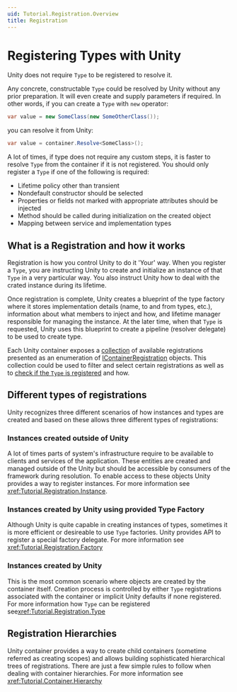 ```yaml
---
uid: Tutorial.Registration.Overview
title: Registration
---
```


# Registering Types with Unity

Unity does not require `Type` to be registered to resolve it.

Any concrete, constructable `Type` could be resolved by Unity without any prior preparation. It will even create and supply parameters if required. In other words, if you can create a `Type` with `new` operator:

```cs
var value = new SomeClass(new SomeOtherClass());
```

you can resolve it from Unity:

```cs
var value = container.Resolve<SomeClass>();
```

A lot of times, if type does not require any custom steps, it is faster to resolve `Type` from the container if it is not registered. You should only register a `Type` if one of the following is required:

* Lifetime policy other than transient
* Nondefault constructor should be selected
* Properties or fields not marked with appropriate attributes should be injected
* Method should be called during initialization on the created object
* Mapping between service and implementation types

## What is a Registration and how it works

Registration is how you control Unity to do it 'Your' way. When you register a `Type`, you are instructing Unity to create and initialize an instance of that `Type` in a very particular way. You also instruct Unity how to deal with the crated instance during its lifetime.

Once registration is complete, Unity creates a blueprint of the type factory where it stores implementation details (name, to and from types, etc.), information about what members to inject and how, and lifetime manager responsible for managing the instance.
At the later time, when that `Type` is requested, Unity uses this blueprint to create a pipeline (resolver delegate) to be used to create type.

Each Unity container exposes a [collection](xref:Unity.IUnityContainer#Unity_IUnityContainer_Registrations) of available registrations presented as an enumeration of [IContainerRegistration](xref:Unity.IContainerRegistration) objects. This collection could be used to filter and select certain registrations as well as to [check if the `Type` is registered](xref:Unity.IUnityContainer#Unity_IUnityContainer_IsRegistered_System_Type_System_String_) and how.

## Different types of registrations

Unity recognizes three different scenarios of how instances and types are created and based on these allows three different types of registrations:

### Instances created outside of Unity

A lot of times parts of system's infrastructure require to be available to clients and services of the application. These entities are created and managed outside of the Unity but should be accessible by consumers of the framework during resolution. To enable access to these objects Unity provides a way to register instances. For more information see <xref:Tutorial.Registration.Instance>.

### Instances created by Unity using provided Type Factory

Although Unity is quite capable in creating instances of types, sometimes it is more efficient or desireable to use `Type` factories. Unity provides API to register a special factory delegate. For more information see <xref:Tutorial.Registration.Factory>

### Instances created by Unity

This is the most common scenario where objects are created by the container itself. Creation process is controlled by either `Type` registrations associated with the container or implicit Unity defaults if none registered. For more information how `Type` can be registered see<xref:Tutorial.Registration.Type>

## Registration Hierarchies

Unity container provides a way to create child containers (sometime referred as creating scopes) and allows building sophisticated hierarchical trees of registrations. There are just a few simple rules to follow when dealing with container hierarchies. For more information see <xref:Tutorial.Container.Hierarchy>